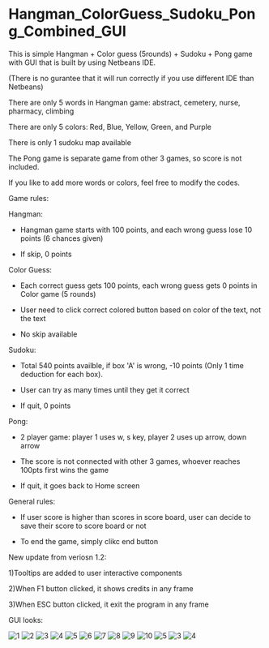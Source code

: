 # Hangman_ColorGuess_Sudoku_Pong_Combined_GUI

This is simple Hangman + Color guess (5rounds) + Sudoku + Pong game with GUI that is built by using Netbeans IDE. 

(There is no gurantee that it will run correctly if you use different IDE than Netbeans)

There are only 5 words in Hangman game: abstract, cemetery, nurse, pharmacy, climbing

There are only 5 colors: Red, Blue, Yellow, Green, and Purple

There is only 1 sudoku map available

The Pong game is separate game from other 3 games, so score is not included.

If you like to add more words or colors, feel free to modify the codes.


Game rules:

Hangman:

- Hangman game starts with 100 points, and each wrong guess lose 10 points (6 chances given)

- If skip, 0 points

Color Guess:

- Each correct guess gets 100 points, each wrong guess gets 0 points in Color game (5 rounds)

- User need to click correct colored button based on color of the text, not the text

- No skip available

Sudoku:

- Total 540 points availble, if box 'A' is wrong, -10 points (Only 1 time deduction for each box).

- User can try as many times until they get it correct

- If quit, 0 points 

Pong:

- 2 player game: player 1 uses w, s key, player 2 uses up arrow, down arrow

- The score is not connected with other 3 games, whoever reaches 100pts first wins the game

- If quit, it goes back to Home screen

General rules:

- If user score is higher than scores in score board, user can decide to save their score to score board or not

- To end the game, simply clikc end button


New update from veriosn 1.2:

1)Tooltips are added to user interactive components

2)When F1 button clicked, it shows credits in any frame

3)When ESC button clicked, it exit the program in any frame

GUI looks:

![1](https://user-images.githubusercontent.com/98497929/195766901-49bbd79b-86f9-411e-a94b-e660099d5aa8.PNG)
![2](https://user-images.githubusercontent.com/98497929/195766910-47bab377-7626-409f-8330-2705291448bc.PNG)
![3](https://user-images.githubusercontent.com/98497929/193498269-632a7fb6-7202-4721-abdc-b607e6906294.PNG)
![4](https://user-images.githubusercontent.com/98497929/193498275-5031b1f3-a858-4860-84a8-6456504d0f1a.PNG)
![5](https://user-images.githubusercontent.com/98497929/193498281-45c7b704-a8e8-4f42-89da-bea1137c93a2.PNG)
![6](https://user-images.githubusercontent.com/98497929/193498290-f5e58774-aa08-4656-8b6b-e28471864638.PNG)
![7](https://user-images.githubusercontent.com/98497929/193498295-a38bb6b3-f75f-4170-85d8-2023a3425ce0.PNG)
![8](https://user-images.githubusercontent.com/98497929/193498304-b08de643-3906-4857-83a3-91f0c188ec28.PNG)
![9](https://user-images.githubusercontent.com/98497929/193498310-ed003772-2424-4a54-af86-7f9267a34558.PNG)
![10](https://user-images.githubusercontent.com/98497929/193498314-1b88774d-a0d9-4218-bbea-a8f2a00fc425.PNG)
![5](https://user-images.githubusercontent.com/98497929/195766921-c5f26df1-cff2-49c9-afb8-b24ef06fee09.PNG)
![3](https://user-images.githubusercontent.com/98497929/195766934-e46259f9-db58-4329-9244-630f9795cc9c.PNG)
![4](https://user-images.githubusercontent.com/98497929/195766950-4ccda9ad-2b9d-4b79-b09e-d51c35a019e1.PNG)


